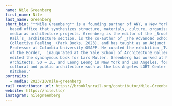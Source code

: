 ```yaml
---
name: Nile Greenberg
first_name: Nile
last_name: Greenberg
short_bio: "**Nile Greenberg** is a founding partner of ANY, a New York City
  based office that synthesizes structure, materials, culture, organizations and
  media as architecture projects. Greenberg is the editor of the _Brooklyn
  Rail’s_ architecture section, is the co-author of _The Advanced School of
  Collective Feeling_ (Park Books, 2023), and has taught as an Adjunct Assistant
  Professor at Columbia University GSAPP. He curated the exhibition _Two Sides
  of the Border,_ inaugurated at the Yale School of Architecture Gallery and
  edited the synonymous book for Lars Muller. Greenberg has worked at MOS
  Architects, SO – IL, and Leong Leong in New York and Los Angeles, focusing on
  cultural and public architecture such as the Los Angeles LGBT Center and The
  Kitchen."
portraits:
  - media: 2023/10/nile-greenberg
rail_contributor_url: https://brooklynrail.org/contributor/Nile-Greenberg
website: https://nile.llc/
instagram: nilegreenberg
---
```

